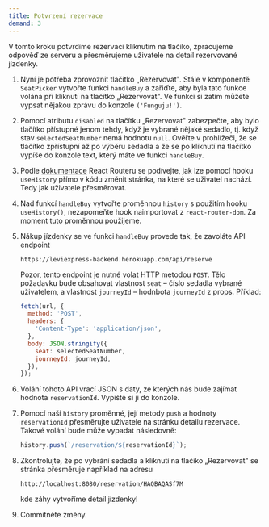 ```yaml
---
title: Potvrzení rezervace
demand: 3
---
```


V tomto kroku potvrdíme rezervaci kliknutím na tlačíko, zpracujeme odpověď ze serveru a přesměrujeme uživatele na detail rezervované jízdenky.

1. Nyní je potřeba zprovoznit tlačítko „Rezervovat". Stále v komponentě `SeatPicker` vytvořte funkci `handleBuy` a zařiďte, aby byla tato funkce volána při kliknutí na tlačítko „Rezervovat". Ve funkci si zatím můžete vypsat nějakou zprávu do konzole `('Funguju!')`.
1. Pomocí atributu `disabled` na tlačítku „Rezervovat" zabezpečte, aby bylo tlačítko přístupné jenom tehdy, když je vybrané nějaké sedadlo, tj. když stav `selectedSeatNumber` nemá hodnotu `null`. Ověřte v prohlížeči, že se tlačítko zpřístupní až po výběru sedadla a že se po kliknutí na tlačítko vypíše do konzole text, který máte ve funkci `handleBuy`.
1. Podle [dokumentace](https://reactrouter.com/web/api/Hooks/usehistory) React Routeru se podívejte, jak lze pomocí hooku `useHistory` přímo v kódu změnit stránka, na které se uživatel nachází. Tedy jak uživatele přesměrovat.
1. Nad funkcí `handleBuy` vytvořte proměnnou `history` s použitím hooku `useHistory()`, nezapomeňte hook naimportovat z `react-router-dom`. Za moment tuto proměnnou použijeme.
1. Nákup jízdenky se ve funkci `handleBuy` provede tak, že zavoláte API endpoint
   ```   
   https://leviexpress-backend.herokuapp.com/api/reserve
   ```
   Pozor, tento endpoint je nutné volat HTTP metodou `POST`. Tělo požadavku bude obsahovat vlastnost `seat` – číslo sedadla vybrané uživatelem, a vlastnost `journeyId` – hodnbota `journeyId` z props. Příklad:

   ```js
   fetch(url, {
     method: 'POST',
     headers: {
       'Content-Type': 'application/json',
     },
     body: JSON.stringify({
       seat: selectedSeatNumber,
       journeyId: journeyId,
     }),
   });
   ```
1. Volání tohoto API vrací JSON s daty, ze kterých nás bude zajímat hodnota `reservationId`. Vypiště si ji do konzole.
1. Pomocí naší `history` proměnné, její metody `push` a hodnoty `reservationId` přesměrujte uživatele na stránku detailu rezervace. Takové volání bude může vypadat následovně:
   ```js
   history.push(`/reservation/${reservationId}`);
   ```
1. Zkontrolujte, že po vybrání sedadla a kliknutí na tlačíko „Rezervovat" se stránka přesměruje například na adresu
   ```
   http://localhost:8080/reservation/HAQBAQASf7M
   ```
   kde záhy vytvoříme detail jízdenky!
1. Commitněte změny.